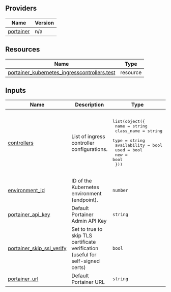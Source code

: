 <!-- BEGIN_TF_DOCS -->


## Providers

| Name | Version |
|------|---------|
| <a name="provider_portainer"></a> [portainer](#provider\_portainer) | n/a |

## Resources

| Name | Type |
|------|------|
| [portainer_kubernetes_ingresscontrollers.test](https://registry.terraform.io/providers/portainer/portainer/latest/docs/resources/kubernetes_ingresscontrollers) | resource |

## Inputs

| Name | Description | Type | Default | Required |
|------|-------------|------|---------|:--------:|
| <a name="input_controllers"></a> [controllers](#input\_controllers) | List of ingress controller configurations. | <pre>list(object({<br/>    name         = string<br/>    class_name   = string<br/>    type         = string<br/>    availability = bool<br/>    used         = bool<br/>    new          = bool<br/>  }))</pre> | <pre>[<br/>  {<br/>    "availability": true,<br/>    "class_name": "nginx",<br/>    "name": "nginx",<br/>    "new": false,<br/>    "type": "ingress",<br/>    "used": true<br/>  }<br/>]</pre> | no |
| <a name="input_environment_id"></a> [environment\_id](#input\_environment\_id) | ID of the Kubernetes environment (endpoint). | `number` | `4` | no |
| <a name="input_portainer_api_key"></a> [portainer\_api\_key](#input\_portainer\_api\_key) | Default Portainer Admin API Key | `string` | `"ptr_xrP7XWqfZEOoaCJRu5c8qKaWuDtVc2Zb07Q5g22YpS8="` | no |
| <a name="input_portainer_skip_ssl_verify"></a> [portainer\_skip\_ssl\_verify](#input\_portainer\_skip\_ssl\_verify) | Set to true to skip TLS certificate verification (useful for self-signed certs) | `bool` | `true` | no |
| <a name="input_portainer_url"></a> [portainer\_url](#input\_portainer\_url) | Default Portainer URL | `string` | `"https://localhost:9443"` | no |
<!-- END_TF_DOCS -->